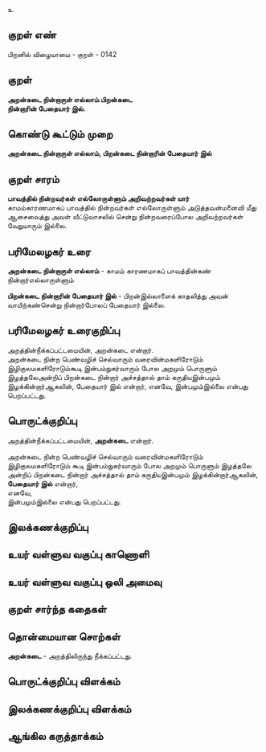உ

## குறள் எண் 

பிறனில் விழையாமை - குறள் - 0142  

## குறள் 

**அறன்கடை நின்றாருள் எல்லாம் பிறன்கடை  
நின்றாரின் பேதையார் இல்.** 

## கொண்டு கூட்டும் முறை

**அறன்கடை நின்றாருள் எல்லாம், பிறன்கடை நின்றாரின் பேதையார் இல்**

## குறள் சாரம் 

**பாவத்தில் நின்றவர்கள் எல்லோருள்ளும் அறிவற்றவர்கள் யார்**  
காமம்காரணமாகப் பாவத்தில் நின்றவர்கள் எல்லோருள்ளும் அடுத்தவன்மனைவி மீது ஆசைவைத்து அவள் வீட்டுவாசலில் சென்று நின்றவரைப்போல அறிவற்றவர்கள் வேறுயாரும் இல்லை.  

## பரிமேலழகர் உரை

**அறன்கடை நின்றாருள் எல்லாம்** - காமம் காரணமாகப் பாவத்தின்கண் நின்றார்எல்லாருள்ளும்  

**பிறன்கடை நின்றாரின் பேதையார் இல்** - பிறன்இல்லாளைக் காதலித்து அவன் வாயிற்கண்சென்று நின்றார்போலப் பேதையார் இல்லை. 

## பரிமேலழகர் உரைகுறிப்பு   

அறத்தின்நீக்கப்பட்டமையின், அறன்கடை என்றார்.  
அறன்கடை நின்ற பெண்வழிச் செல்வாரும் வரைவின்மகளிரோடும் இழிகுலமகளிரோடும்கூடி இன்பம்நுகர்வாரும் போல அறமும் பொருளும் இழத்தலேஅன்றிப் பிறன்கடை நின்றார் அச்சத்தால் தாம் கருதியஇன்பமும் இழக்கின்றார்ஆகலின், பேதையார் இல் என்றார், எனவே, இன்பமும்இல்லை என்பது பெறப்பட்டது.  

## பொருட்க்குறிப்பு 

அறத்தின்நீக்கப்பட்டமையின், **அறன்கடை** என்றார். 

அறன்கடை நின்ற பெண்வழிச் செல்வாரும் வரைவின்மகளிரோடும் இழிகுலமகளிரோடும் கூடி இன்பம்நுகர்வாரும் போல அறமும் பொருளும் இழத்தலே அன்றிப் பிறன்கடை நின்றார் அச்சத்தால் தாம் கருதியஇன்பமும் இழக்கின்றார்ஆகலின், **பேதையார் இல்** என்றார்,  
எனவே,  
இன்பமும்இல்லை என்பது பெறப்பட்டது.  

## இலக்கணக்குறிப்பு  


## உயர் வள்ளுவ வகுப்பு காணொளி


## உயர் வள்ளுவ வகுப்பு ஒலி அமைவு 

 
## குறள் சார்ந்த கதைகள் 


## தொன்மையான சொற்கள்

**அறன்கடை** - அறத்திலிருந்து நீக்கப்பட்டது.  

## பொருட்க்குறிப்பு விளக்கம்


## இலக்கணக்குறிப்பு விளக்கம்


## ஆங்கில கருத்தாக்கம் 


